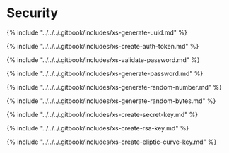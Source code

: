 # Security

{% include "../../../.gitbook/includes/xs-generate-uuid.md" %}

{% include "../../../.gitbook/includes/xs-create-auth-token.md" %}

{% include "../../../.gitbook/includes/xs-validate-password.md" %}

{% include "../../../.gitbook/includes/xs-generate-password.md" %}

{% include "../../../.gitbook/includes/xs-generate-random-number.md" %}

{% include "../../../.gitbook/includes/xs-generate-random-bytes.md" %}

{% include "../../../.gitbook/includes/xs-create-secret-key.md" %}

{% include "../../../.gitbook/includes/xs-create-rsa-key.md" %}

{% include "../../../.gitbook/includes/xs-create-eliptic-curve-key.md" %}
